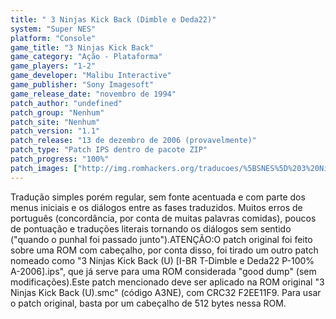 ```yaml
---
title: " 3 Ninjas Kick Back (Dimble e Deda22)"
system: "Super NES"
platform: "Console"
game_title: "3 Ninjas Kick Back"
game_category: "Ação - Plataforma"
game_players: "1-2"
game_developer: "Malibu Interactive"
game_publisher: "Sony Imagesoft"
game_release_date: "novembro de 1994"
patch_author: "undefined"
patch_group: "Nenhum"
patch_site: "Nenhum"
patch_version: "1.1"
patch_release: "13 de dezembro de 2006 (provavelmente)"
patch_type: "Patch IPS dentro de pacote ZIP"
patch_progress: "100%"
patch_images: ["http://img.romhackers.org/traducoes/%5BSNES%5D%203%20Ninjas%20Kick%20Back%20-%20Dimble%20e%20Deda22%20-%201.png","http://img.romhackers.org/traducoes/%5BSNES%5D%203%20Ninjas%20Kick%20Back%20-%20Dimble%20e%20Deda22%20-%202.png","http://img.romhackers.org/traducoes/%5BSNES%5D%203%20Ninjas%20Kick%20Back%20-%20Dimble%20e%20Deda22%20-%203.png"]
---
```

Tradução simples porém regular, sem fonte acentuada e com parte dos menus iniciais e os diálogos entre as fases traduzidos. Muitos erros de português (concordância, por conta de muitas palavras comidas), poucos de pontuação e traduções literais tornando os diálogos sem sentido ("quando o punhal foi passado junto").ATENÇÃO:O patch original foi feito sobre uma ROM com cabeçalho, por conta disso, foi tirado um outro patch nomeado como "3 Ninjas Kick Back (U) [I-BR T-Dimble e Deda22 P-100% A-2006].ips", que já serve para uma ROM considerada "good dump" (sem modificações).Este patch mencionado deve ser aplicado na ROM original "3 Ninjas Kick Back (U).smc" (código A3NE), com CRC32 F2EE11F9. Para usar o patch original, basta por um cabeçalho de 512 bytes nessa ROM.